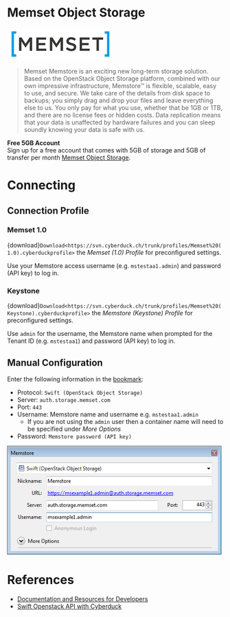 Memset Object Storage
===

![Memset Logo](_images/Memset_Logo.png)

> Memset Memstore is an exciting new long-term storage solution. Based on the OpenStack Object Storage platform, combined with our own impressive infrastructure, Memstore™ is flexible, scalable, easy to use, and secure. We take care of the details from disk space to backups; you simply drag and drop your files and leave everything else to us. You only pay for what you use, whether that be 1GB or 1TB, and there are no license fees or hidden costs. Data replication means that your data is unaffected by hardware failures and you can sleep soundly knowing your data is safe with us.

**Free 5GB Account**</br>
Sign up for a free account that comes with 5GB of storage and 5GB of transfer per month [Memset Object Storage](https://www.memset.com/services/object-storage/).

# Connecting

## Connection Profile

### Memset 1.0

{download}`Download<https://svn.cyberduck.ch/trunk/profiles/Memset%20(1.0).cyberduckprofile>` the *Memset (1.0) Profile* for preconfigured settings.

Use your Memstore access username (e.g. `mstestaa1.admin`) and password (API key) to log in.

### Keystone

{download}`Download<https://svn.cyberduck.ch/trunk/profiles/Memset%20(Keystone).cyberduckprofile>` the *Memstore (Keystone) Profile* for preconfigured settings.

Use `admin` for the username, the Memstore name when prompted for the Tenant ID (e.g. `mstestaa1`) and password (API key) to log in.

## Manual Configuration

Enter the following information in the [bookmark](../../Cyberduck/Bookmarks.md):

- Protocol: `Swift (OpenStack Object Storage)`
- Server: `auth.storage.memset.com`
- Port: `443`
- Username: Memstore name and username e.g. `mstestaa1.admin`
	- If you are not using the `admin` user then a container name will need to be specified under *More Options*
- Password: `Memstore password (API key)`

![Memstore configuration](_images/Memstore.Swift.Config.png)


# References
- [Documentation and Resources for Developers](https://docs.memset.com/cd/API-%2F-Developer-Resources.199072028.html)
- [Swift Openstack API with Cyberduck](https://docs.memset.com/cd/Swift-OpenStack-API-with-Cyberduck.199072116.html)